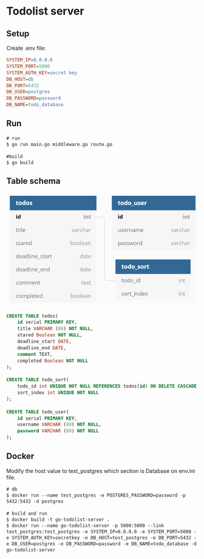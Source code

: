 # Todolist server

## Setup

Create .env file:  

```ini
SYSTEM_IP=0.0.0.0
SYSTEM_PORT=5000
SYSTEM_AUTH_KEY=secret key
DB_HOST=db
DB_PORT=5432
DB_USER=postgres
DB_PASSWORD=password
DB_NAME=todo_database
```

## Run

```shell
# run
$ go run main.go middleware.go route.go

#build
$ go build
```

## Table schema

![schema](schema.PNG)  

```sql
CREATE TABLE todos(
    id serial PRIMARY KEY,
    title VARCHAR (80) NOT NULL,
    stared Boolean NOT NULL,
    deadline_start DATE,
    deadline_end DATE,
    comment TEXT,
    completed Boolean NOT NULL
);

CREATE TABLE todo_sort(
    todo_id int UNIQUE NOT NULL REFERENCES todos(id) ON DELETE CASCADE,
    sort_index int UNIQUE NOT NULL
);

CREATE TABLE todo_user(
    id serial PRIMARY KEY,
    username VARCHAR (80) NOT NULL,
    password VARCHAR (80) NOT NULL
);
```

## Docker

Modify the host value to test_postgres which section is Database on env.ini file.  

```shell
# db
$ docker run --name test_postgres -e POSTGRES_PASSWORD=password -p 5432:5432 -d postgres

# build and run
$ docker build -t go-todolist-server .
$ docker run --name go-todolist-server -p 5000:5000 --link test_postgres:test_postgres -e SYSTEM_IP=0.0.0.0 -e SYSTEM_PORT=5000 -e SYSTEM_AUTH_KEY=secretkey -e DB_HOST=test_postgres -e DB_PORT=5432 -e DB_USER=postgres -e DB_PASSWORD=password -e DB_NAME=todo_database -d go-todolist-server
```
